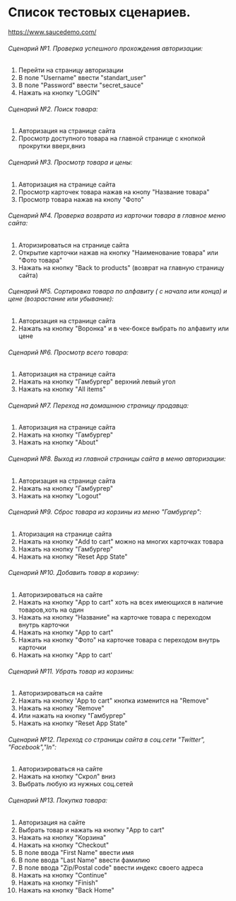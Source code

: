 # Список тестовых сценариев.
https://www.saucedemo.com/
###### Сценарий №1.  Проверка успешного прохождения авторизации:
1. Перейти на страницу авторизации 
2. В поле "Username" ввести "standart_user"
3. В поле "Password" ввести "secret_sauce"
4. Нажать на кнопку "LOGIN"
###### Сценарий №2. Поиск товара:
1. Авторизация на странице сайта
2. Просмотр доступного товара на главной странице с кнопкой прокрутки вверх,вниз
###### Сценарий №3. Просмотр товара и цены:
1. Авторизация на странице сайта
2. Просмотр карточек товара нажав на кнопу "Название товара"
3. Просмотр товара нажав на кнопу "Фото"
###### Сценарий №4. Проверка возврата из карточки товара в главное меню сайта:
1. Аторизироваться на странице сайта
2. Открытие карточки нажав на кнопку  "Наименование товара" или "Фото товара"
3. Нажать на кнопку "Back to products" (возврат на главную страницу сайта)
###### Сценарий №5. Сортировка товара по алфавиту ( с начала или конца) и цене (возрастание или убывание):
1. Авторизация на странице сайта 
2. Нажать на кнопку "Воронка" и в чек-боксе выбрать по алфавиту или цене
###### Сценарий №6. Просмотр всего товара:
1. Авторизация на странице сайта
2. Нажать на кнопку "Гамбургер" верхний левый угол
3. Нажать на кнопку "All items"
###### Сценарий №7. Переход на домашнюю страницу продавца:
1. Авторизация на странице сайта
2. Нажать на кнопку "Гамбургер"
3. Нажать на кнопку "About"
###### Сценарий №8.  Выход из главной страницы сайта в меню авторизации:
1. Авторизация на странице сайта
2. Нажать на кнопку "Гамбургер"
3. Нажать на кнопку "Logout"
###### Сценарий №9. Сброс товара из корзины из меню "Гамбургер":
1. Аторизация на странице сайта
2. Нажать на кнопку "Add to cart" можно на многих карточках товара
3. Нажать на кнопку "Гамбургер"
4. Нажать на кнопку "Reset App State"
###### Сценарий №10. Добавить товар в корзину:
1. Авторизироваться на сайте
2. Нажать на кнопку "App to cart" хоть на всех имеющихся в наличие товаров,хоть на один
3. Нажать на кнопку "Название" на карточке товара с переходом внутрь карточки
4. Нажать на кнопку "App to cart"
5. Нажать на кнопку "Фото" на карточке товара  с переходом внутрь карточки
6. Нажать на кнопку "App to cart'
###### Сценарий №11. Убрать товар из корзины:
1. Авторизироваться на сайте
2. Нажать на кнопку 'App to cart" кнопка изменится на "Remove"
3. Нажать на кнопку "Remove"
4. Или нажать на кнопку "Гамбургер" 
5. Нажать на кнопку "Reset App State"
###### Сценарий №12. Переход со страницы сайта в соц.сети "Twitter", "Facebook","In":
1. Авторизироваться на сайте
2. Нажать на кнопку "Скрол" вниз
3. Выбрать любую из нужных соц.сетей
###### Сценарий №13. Покупка товара:
1. Авторизация на сайте
2. Выбрать товар и нажать на кнопку "App to cart"
3. Нажать на кнопку "Корзина"
4. Нажать на кнопку "Checkout"
5. В поле ввода "First Name" ввести имя
6. В поле ввода "Last Name" ввести фамилию
7. В поле ввода "Zip/Postal code" ввести индекс своего адреса
8. Нажать на кнопку "Continue"
9. Нажать на кнопку "Finish"
10. Нажать на кнопку "Back Home"
